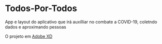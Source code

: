 # Todos-Por-Todos
App e layout do aplicativo que irá auxilliar no combate a COVID-19, coletndo dados e aproximando pessoas


O projeto em [Adobe XD](https://xd.adobe.com/view/8147c852-b2dc-4d5f-7da8-2ccfc1ad8d05-f776/)
